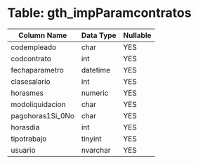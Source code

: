 # Table: gth_impParamcontratos

| Column Name | Data Type | Nullable |
|-------------|-----------|----------|
| codempleado | char | YES |
| codcontrato | int | YES |
| fechaparametro | datetime | YES |
| clasesalario | int | YES |
| horasmes | numeric | YES |
| modoliquidacion | char | YES |
| pagohoras1Si_0No | char | YES |
| horasdia | int | YES |
| tipotrabajo | tinyint | YES |
| usuario | nvarchar | YES |
